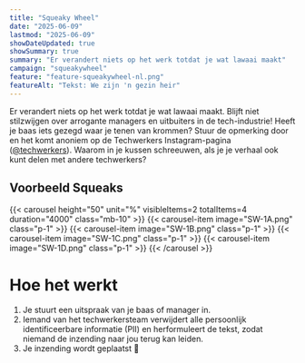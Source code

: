 ```yaml
---
title: "Squeaky Wheel"
date: "2025-06-09"
lastmod: "2025-06-09"
showDateUpdated: true
showSummary: true
summary: "Er verandert niets op het werk totdat je wat lawaai maakt"
campaign: "squeakywheel"
feature: "feature-squeakywheel-nl.png"
featureAlt: "Tekst: We zijn 'n gezin heir"
---
```


Er verandert niets op het werk totdat je wat lawaai maakt. Blijft niet stilzwijgen over arrogante managers en uitbuiters in de tech-industrie! Heeft je baas iets gezegd waar je tenen van krommen? Stuur de opmerking door en het komt anoniem op de Techwerkers Instagram-pagina ([@techwerkers](https://instagram.com/techwerkers/)). Waarom in je kussen schreeuwen, als je je verhaal ook kunt delen met andere techwerkers?

## Voorbeeld Squeaks

{{< carousel height="50" unit="%" visibleItems=2 totalItems=4 duration="4000" class="mb-10" >}}
    {{< carousel-item image="SW-1A.png" class="p-1" >}}
    {{< carousel-item image="SW-1B.png" class="p-1" >}}
    {{< carousel-item image="SW-1C.png" class="p-1" >}}
    {{< carousel-item image="SW-1D.png" class="p-1" >}}
{{< /carousel >}}

# Hoe het werkt

1. Je stuurt een uitspraak van je baas of manager in. 
2. Iemand van het techwerkersteam verwijdert alle persoonlijk identificeerbare informatie (PII) en herformuleert de tekst, zodat niemand de inzending naar jou terug kan leiden. 
3. Je inzending wordt geplaatst 🎉 

<iframe data-tally-src="https://tally.so/embed/m6zbqB?alignLeft=1&hideTitle=1&transparentBackground=1&dynamicHeight=1" loading="lazy" width="100%" height="100" frameborder="0" marginheight="0" marginwidth="0" title="Squeaky wheel confessionals"></iframe>
<script>var d=document,w="https://tally.so/widgets/embed.js",v=function(){"undefined"!=typeof Tally?Tally.loadEmbeds():d.querySelectorAll("iframe[data-tally-src]:not([src])").forEach((function(e){e.src=e.dataset.tallySrc}))};if("undefined"!=typeof Tally)v();else if(d.querySelector('script[src="'+w+'"]')==null){var s=d.createElement("script");s.src=w,s.onload=v,s.onerror=v,d.body.appendChild(s);}</script>
